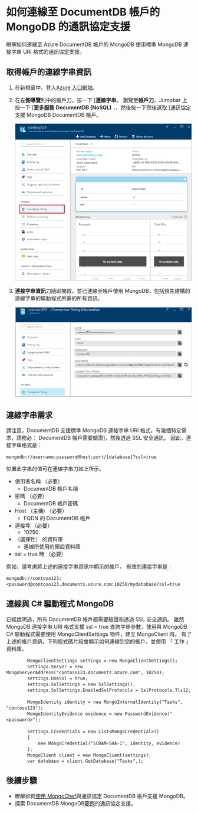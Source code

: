 <properties 
    pageTitle="連線至 DocumentDB 帳戶的 MongoDB 的通訊協定支援 |Microsoft Azure" 
    description="瞭解如何連線至 MongoDB，現在可預覽的通訊協定支援 DocumentDB 帳戶。 使用 MongoDB 連接字串連線。" 
    keywords="mongodb 連線字串"
    services="documentdb" 
    authors="AndrewHoh" 
    manager="jhubbard" 
    editor="" 
    documentationCenter=""/>

<tags 
    ms.service="documentdb" 
    ms.workload="data-services" 
    ms.tgt_pltfrm="na" 
    ms.devlang="na" 
    ms.topic="article" 
    ms.date="08/23/2016" 
    ms.author="anhoh"/>

# <a name="how-to-connect-to-a-documentdb-account-with-protocol-support-for-mongodb"></a>如何連線至 DocumentDB 帳戶的 MongoDB 的通訊協定支援

瞭解如何連線至 Azure DocumentDB 帳戶的 MongoDB 使用標準 MongoDB 連接字串 URI 格式的通訊協定支援。  

## <a name="get-the-accounts-connection-string-information"></a>取得帳戶的連線字串資訊

1. 在新視窗中，登入[Azure 入口網站](https://portal.azure.com)。
2. 在**左側導覽**列中的帳戶刀，按一下 [**連線字串**。 瀏覽至**帳戶刀**，Jumpbar 上按一下 [**更多服務** **DocumentDB (NoSQL)** ，，然後按一下然後選取 [通訊協定支援 MongoDB DocumentDB 帳戶。

    ![所有設定刀的螢幕擷取畫面](./media/documentdb-connect-mongodb-account/SettingsBlade.png)

3. **連接字串資訊**刀隨即開啟，並已連線至帳戶使用 MongoDB，包括預先建構的連線字串的驅動程式所需的所有資訊。

    ![連線字串刀的螢幕擷取畫面](./media/documentdb-connect-mongodb-account/ConnectionStringBlade.png)

## <a name="connection-string-requirements"></a>連線字串需求

請注意，DocumentDB 支援標準 MongoDB 連接字串 URI 格式，有幾個特定需求，請務必︰ DocumentDB 帳戶需要驗證]，然後透過 SSL 安全通訊。  因此，連接字串格式是︰

    mongodb://username:password@host:port/[database]?ssl=true

位置此字串的值可在連線字串刀如上所示。

- 使用者名稱 （必要）
    - DocumentDB 帳戶名稱
- 密碼 （必要）
    - DocumentDB 帳戶密碼
- Host （主機) （必要）
    - FQDN 的 DocumentDB 帳戶
- 連接埠 （必要）
    - 10250
- （選擇性） 的資料庫
    - 連線所使用的預設資料庫
- ssl = true 時 （必要）

例如，請考慮將上述的連接字串資訊中顯示的帳戶。  有效的連接字串是︰
    
    mongodb://contoso123:<password@contoso123.documents.azure.com:10250/mydatabase?ssl=true

## <a name="connecting-with-the-c-driver-for-mongodb"></a>連線與 C# 驅動程式 MongoDB
已經說明過，所有 DocumentDB 帳戶都需要驗證和透過 SSL 安全通訊。 雖然 MongoDB 連接字串 URI 格式支援 ssl = true 查詢字串參數，使用與 MongoDB C# 驅動程式需要使用 MongoClientSettings 物件，建立 MongoClient 時。  有了上述的帳戶資訊，下列程式碼片段會顯示如何連線到您的帳戶，並使用 「 工作 」 資料庫。

            MongoClientSettings settings = new MongoClientSettings();
            settings.Server = new MongoServerAddress("contoso123.documents.azure.com", 10250);
            settings.UseSsl = true;
            settings.SslSettings = new SslSettings();
            settings.SslSettings.EnabledSslProtocols = SslProtocols.Tls12;

            MongoIdentity identity = new MongoInternalIdentity("Tasks", "contoso123");
            MongoIdentityEvidence evidence = new PasswordEvidence("<password>");

            settings.Credentials = new List<MongoCredential>()
            {
                new MongoCredential("SCRAM-SHA-1", identity, evidence)
            };
            MongoClient client = new MongoClient(settings);
            var database = client.GetDatabase("Tasks",);
    

## <a name="next-steps"></a>後續步驟


- 瞭解如何[使用 MongoChef](documentdb-mongodb-mongochef.md)與通訊協定 DocumentDB 帳戶支援 MongoDB。
- 探索 DocumentDB MongoDB[範例](documentdb-mongodb-samples.md)的通訊協定支援。

 
